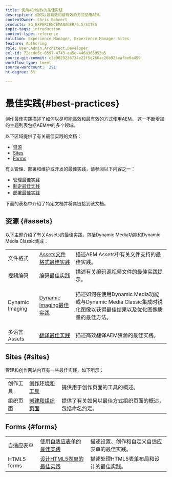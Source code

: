 ```yaml
---
title: 使用AEM创作的最佳实践
description: 如何以最有效和最有效的方式使用AEM。
contentOwner: Chris Bohnert
products: SG_EXPERIENCEMANAGER/6.5/SITES
topic-tags: introduction
content-type: reference
solution: Experience Manager, Experience Manager Sites
feature: Authoring
role: User,Admin,Architect,Developer
exl-id: 72ecde6c-0597-4743-aa5e-446a365953a5
source-git-commit: c3e9029236734e22f5d266ac26b923eafbe0a459
workflow-type: tm+mt
source-wordcount: '291'
ht-degree: 5%

---
```


# 最佳实践{#best-practices}

创作最佳实践描述了如何以尽可能高效和最有效的方式使用AEM。 这一不断增加的主题列表包括AEM中的多个领域。

以下区域提供了有关最佳实践的文档：

* [资源](#assets)
* [Sites](#sites)
* [Forms](#forms)

有关管理、部署和维护或开发的最佳实践，请参阅以下内容之一：

* [管理最佳实践](/help/sites-administering/administer-best-practices.md)
* [制定最佳实践](/help/sites-developing/best-practices.md)
* [部署最佳实践](/help/sites-deploying/best-practices.md)

下面的表格中介绍了特定文档并将其链接到该文档。

## 资源 {#assets}

以下主题介绍了有关Assets的最佳实践，包括Dynamic Media功能和Dynamic Media Classic集成：

<table>
 <tbody>
  <tr>
   <td>文件格式</td>
   <td><a href="/help/assets/assets-file-format-best-practices.md">Assets文件格式最佳实践</a></td>
   <td>描述AEM Assets中有关文件支持的最佳实践。</td>
  </tr>
  <tr>
   <td>视频编码</td>
   <td><a href="/help/assets/video.md#best-practices-for-encoding-videos">编码最佳实践</a></td>
   <td>描述有关编码源视频文件的最佳实践提示。</td>
  </tr>
  <tr>
   <td>Dynamic Imaging</td>
   <td><a href="/help/assets/best-practices-for-optimizing-the-quality-of-your-images.md">Dynamic Imaging最佳实践</a></td>
   <td><p>描述如何在使用Dynamic Media功能或与Dynamic Media Classic集成时锐化图像以获得最佳结果以及优化图像质量的最佳方法。 </p> </td>
  </tr>
  <tr>
   <td>多语言Assets</td>
   <td><a href="/help/assets/best-practices-for-translating-assets-efficiently.md">翻译最佳实践</a></td>
   <td>描述高效翻译AEM资源的最佳实践。</td>
  </tr>
 </tbody>
</table>

## Sites {#sites}

管理和创作网站内容有一些最佳实践，如下所示：

|  |  |  |
|---|---|---|
| 创作工具 | [创作环境和工具](/help/sites-authoring/author-environment-tools.md) | 提供用于创作页面的工具的概述。 |
| 组织页面 | [创建和组织页面](/help/sites-authoring/managing-pages.md) | 提供了有关如何以最佳方式组织页面的概述，包括命名约定。 |

## Forms {#forms}

|  |  |  |
|---|---|---|
| 自适应表单 | [使用自适应表单的最佳实践](/help/forms/using/adaptive-forms-best-practices.md) | 描述设置、创作和自定义自适应表单的最佳实践。 |
| HTML5 forms | [设计HTML5表单的最佳实践](/help/forms/using/best-practices-for-html5-forms.md) | 描述处理HTML5表单布局和设计的最佳实践。 |
